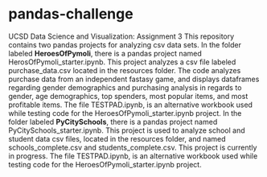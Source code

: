 # pandas-challenge
UCSD Data Science and Visualization: Assignment 3
This repository contains two pandas projects for analyzing csv data sets. 
  In the folder labeled **HeroesOfPymoli**, there is a pandas project named HerosOfPymoli_starter.ipynb. This project analyzes a csv file labeled purchase_data.csv located in the resources folder. The code analyzes purchase data from an independent fastasy game, and displays dataframes regarding gender demographics and purchasing analysis in regards to gender, age demographics, top spenders, most popular items, and most profitable items. The file TESTPAD.ipynb, is an alternative workbook used while testing code for the HeroesOfPymoli_starter.ipynb project.
  In the folder labeled **PyCitySchools**, there is a pandas project named PyCitySchools_starter.ipynb. This project is used to analyze school and student data csv files, located in the resources folder, and named schools_complete.csv and students_complete.csv. This project is currently in progress. The file TESTPAD.ipynb, is an alternative workbook used while testing code for the HeroesOfPymoli_starter.ipynb project.  
